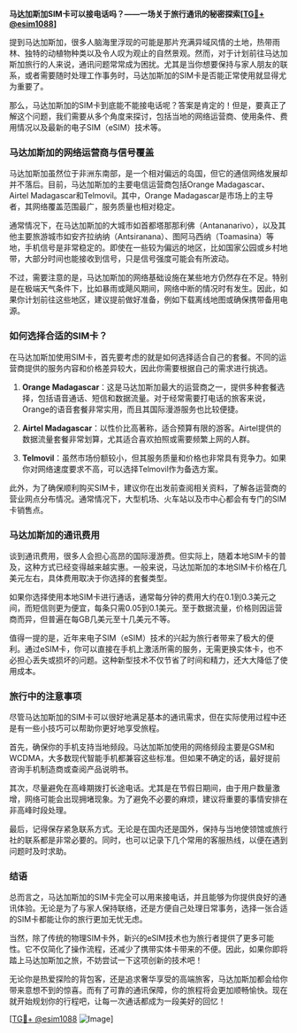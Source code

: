 **马达加斯加SIM卡可以接电话吗？——一场关于旅行通讯的秘密探索[[TG💪+ @esim1088](https://t.me/s/esim1088)]**

提到马达加斯加，很多人脑海里浮现的可能是那片充满异域风情的土地，热带雨林、独特的动植物种类以及令人叹为观止的自然景观。然而，对于计划前往马达加斯加旅行的人来说，通讯问题常常成为困扰。尤其是当你想要保持与家人朋友的联系，或者需要随时处理工作事务时，马达加斯加的SIM卡是否能正常使用就显得尤为重要了。

那么，马达加斯加的SIM卡到底能不能接电话呢？答案是肯定的！但是，要真正了解这个问题，我们需要从多个角度来探讨，包括当地的网络运营商、使用条件、费用情况以及最新的电子SIM（eSIM）技术等。

### 马达加斯加的网络运营商与信号覆盖

马达加斯加虽然位于非洲东南部，是一个相对偏远的岛国，但它的通信网络发展却并不落后。目前，马达加斯加的主要电信运营商包括Orange Madagascar、Airtel Madagascar和Telmovil。其中，Orange Madagascar是市场上的主导者，其网络覆盖范围最广，服务质量也相对稳定。

通常情况下，在马达加斯加的大城市如首都塔那那利佛（Antananarivo），以及其他主要旅游城市如安齐拉纳纳（Antsiranana）、图阿马西纳（Toamasina）等地，手机信号是非常稳定的。即使在一些较为偏远的地区，比如国家公园或乡村地带，大部分时间也能接收到信号，只是信号强度可能会有所波动。

不过，需要注意的是，马达加斯加的网络基础设施在某些地方仍然存在不足。特别是在极端天气条件下，比如暴雨或飓风期间，网络中断的情况时有发生。因此，如果你计划前往这些地区，建议提前做好准备，例如下载离线地图或确保携带备用电源。

### 如何选择合适的SIM卡？

在马达加斯加使用SIM卡，首先要考虑的就是如何选择适合自己的套餐。不同的运营商提供的服务内容和价格差异较大，因此你需要根据自己的需求进行挑选。

1. **Orange Madagascar**：这是马达加斯加最大的运营商之一，提供多种套餐选择，包括语音通话、短信和数据流量。对于经常需要打电话的旅客来说，Orange的语音套餐非常实用，而且其国际漫游服务也比较便捷。
   
2. **Airtel Madagascar**：以性价比高著称，适合预算有限的游客。Airtel提供的数据流量套餐非常划算，尤其适合喜欢拍照或需要频繁上网的人群。

3. **Telmovil**：虽然市场份额较小，但其服务质量和价格也非常具有竞争力。如果你对网络速度要求不高，可以选择Telmovil作为备选方案。

此外，为了确保顺利购买SIM卡，建议你在出发前查阅相关资料，了解各运营商的营业网点分布情况。通常情况下，大型机场、火车站以及市中心都会有专门的SIM卡销售点。

### 马达加斯加的通讯费用

谈到通讯费用，很多人会担心高昂的国际漫游费。但实际上，随着本地SIM卡的普及，这种方式已经变得越来越实惠。一般来说，马达加斯加的本地SIM卡价格在几美元左右，具体费用取决于你选择的套餐类型。

如果你选择使用本地SIM卡进行通话，通常每分钟的费用大约在0.1到0.3美元之间，而短信则更为便宜，每条只需0.05到0.1美元。至于数据流量，价格则因运营商而异，但普遍在每GB几美元至十几美元不等。

值得一提的是，近年来电子SIM（eSIM）技术的兴起为旅行者带来了极大的便利。通过eSIM卡，你可以直接在手机上激活所需的服务，无需更换实体卡，也不必担心丢失或损坏的问题。这种新型技术不仅节省了时间和精力，还大大降低了使用成本。

### 旅行中的注意事项

尽管马达加斯加的SIM卡可以很好地满足基本的通讯需求，但在实际使用过程中还是有一些小技巧可以帮助你更好地享受旅程。

首先，确保你的手机支持当地频段。马达加斯加使用的网络频段主要是GSM和WCDMA，大多数现代智能手机都兼容这些标准。但如果不确定的话，最好提前咨询手机制造商或查阅产品说明书。

其次，尽量避免在高峰期拨打长途电话。尤其是在节假日期间，由于用户数量激增，网络可能会出现拥堵现象。为了避免不必要的麻烦，建议将重要的事情安排在非高峰时段处理。

最后，记得保存紧急联系方式。无论是在国内还是国外，保持与当地使领馆或旅行社的联系都是非常必要的。同时，也可以记录下几个常用的客服热线，以便在遇到问题时及时求助。

### 结语

总而言之，马达加斯加的SIM卡完全可以用来接电话，并且能够为你提供良好的通讯体验。无论是为了与家人保持联络，还是方便自己处理日常事务，选择一张合适的SIM卡都能让你的旅行更加无忧无虑。

当然，除了传统的物理SIM卡外，新兴的eSIM技术也为旅行者提供了更多可能性。它不仅简化了操作流程，还减少了携带实体卡带来的不便。因此，如果你即将踏上马达加斯加之旅，不妨尝试一下这项创新的技术吧！

无论你是热爱探险的背包客，还是追求奢华享受的高端旅客，马达加斯加都会给你带来意想不到的惊喜。而有了可靠的通讯保障，你的旅程将会更加顺畅愉快。现在就开始规划你的行程吧，让每一次通话都成为一段美好的回忆！

[[TG💪+ @esim1088](https://t.me/s/esim1088) ![Image](https://i.postimg.cc/4NQfJmqS/Snipaste-2025-05-13-00-14-12.png)]